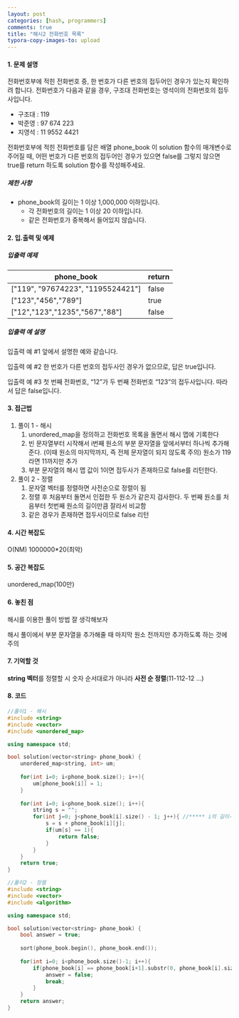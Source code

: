 ```yaml
---
layout: post
categories: [hash, programmers]
comments: true
title: "해시2 전화번호 목록"
typora-copy-images-to: upload
---
```


#### 1. 문제 설명

전화번호부에 적힌 전화번호 중, 한 번호가 다른 번호의 접두어인 경우가 있는지 확인하려 합니다.
전화번호가 다음과 같을 경우, 구조대 전화번호는 영석이의 전화번호의 접두사입니다.

- 구조대 : 119
- 박준영 : 97 674 223
- 지영석 : 11 9552 4421

전화번호부에 적힌 전화번호를 담은 배열 phone_book 이 solution 함수의 매개변수로 주어질 때, 어떤 번호가 다른 번호의 접두어인 경우가 있으면 false를 그렇지 않으면 true를 return 하도록 solution 함수를 작성해주세요.

##### 제한 사항

- phone_book의 길이는 1 이상 1,000,000 이하입니다.
  - 각 전화번호의 길이는 1 이상 20 이하입니다.
  - 같은 전화번호가 중복해서 들어있지 않습니다.

#### 2. 입.출력 및 예제

##### 입출력 예제

| phone_book                        | return |
| --------------------------------- | ------ |
| ["119", "97674223", "1195524421"] | false  |
| ["123","456","789"]               | true   |
| ["12","123","1235","567","88"]    | false  |

##### 입출력 예 설명

입출력 예 #1
앞에서 설명한 예와 같습니다.

입출력 예 #2
한 번호가 다른 번호의 접두사인 경우가 없으므로, 답은 true입니다.

입출력 예 #3
첫 번째 전화번호, “12”가 두 번째 전화번호 “123”의 접두사입니다. 따라서 답은 false입니다.

#### 3. 접근법

1. 풀이 1 - 해시
   1. unordered_map을 정의하고 전화번호 목록을 돌면서 해시 맵에 기록한다
   2. 빈 문자열부터 시작해서 i번째 원소의 부분 문자열을 앞에서부터 하나씩 추가해준다. (이때 원소의 마지막까지, 즉 전체 문자열이 되지 않도록 주의) 원소가 119라면 11까지만 추가
   3. 부분 문자열의 해시 맵 값이 1이면 접두사가 존재하므로 false를 리턴한다.
2. 풀이 2 - 정렬
   1. 문자열 벡터를 정렬하면 사전순으로 정렬이 됨
   2. 정렬 후 처음부터 돌면서 인접한  두 원소가 같은지 검사한다. 두 번째 원소를 처음부터 첫번째 원소의 길이만큼 잘라서 비교함
   3. 같은 경우가 존재하면 접두사이므로 false 리턴

#### 4. 시간 복잡도 

O(NM) 1000000*20(최악)

#### 5. 공간 복잡도

unordered_map(100만)

#### 6. 놓친 점

해시를 이용한 풀이 방법 잘 생각해보자

해시 풀이에서 부분 문자열을 추가해줄 때 마지막 원소 전까지만 추가하도록 하는 것에 주의

#### 7. 기억할 것

**string 벡터**를 정렬할 시 숫자 순서대로가 아니라 **사전 순 정렬**(11-112-12 ...)

#### 8. 코드

```c++
//풀이1 - 해시
#include <string>
#include <vector>
#include <unordered_map>

using namespace std;

bool solution(vector<string> phone_book) {
    unordered_map<string, int> um;
    
    for(int i=0; i<phone_book.size(); i++){
        um[phone_book[i]] = 1;      
    }
    
    for(int i=0; i<phone_book.size(); i++){
        string s = "";
        for(int j=0; j<phone_book[i].size() - 1; j++){ //***** i의 길이-1
            s = s + phone_book[i][j];
            if(um[s] == 1){
                return false;
            }
        }
    }
    return true;
}

//풀이2 - 정렬
#include <string>
#include <vector>
#include <algorithm>

using namespace std;

bool solution(vector<string> phone_book) {
    bool answer = true;
    
    sort(phone_book.begin(), phone_book.end());
    
    for(int i=0; i<phone_book.size()-1; i++){
        if(phone_book[i] == phone_book[i+1].substr(0, phone_book[i].size())){
            answer = false;
            break;
        }
    }
    return answer;
}
```
